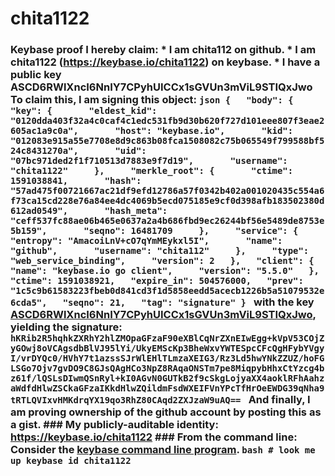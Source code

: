# chita1122
### Keybase proof  I hereby claim:    * I am chita112 on github.   * I am chita1122 (https://keybase.io/chita1122) on keybase.   * I have a public key ASCD6RWlXncI6NnIY7CPyhUICCx1sGVUn3mViL9STIQxJwo  To claim this, I am signing this object:  ```json {   "body": {     "key": {       "eldest_kid": "0120dda403f32a4c0caf4c1edc531fb9d30b620f727d101eee807f3eae2605ac1a9c0a",       "host": "keybase.io",       "kid": "012083e915a55e7708e8d9c863b08fca1508082c75b065549f799588bf524c8431270a",       "uid": "07bc971ded2f1f710513d7883e9f7d19",       "username": "chita1122"     },     "merkle_root": {       "ctime": 1591038841,       "hash": "57ad475f00721667ac21df9efd12786a57f0342b402a001020435c554a6f73ca15cd228e76a84ee4dc4069b5ecd075185e9cf0d398afb183502380d612ad0549",       "hash_meta": "ceff537fc88ae06b465e0637a2a4b686fbd9ec26244bf56e5489de8753e5b159",       "seqno": 16481709     },     "service": {       "entropy": "AmacoiLnV+cO7qYmMEykxl5I",       "name": "github",       "username": "chita112"     },     "type": "web_service_binding",     "version": 2   },   "client": {     "name": "keybase.io go client",     "version": "5.5.0"   },   "ctime": 1591038921,   "expire_in": 504576000,   "prev": "1c5c9b61583223fbeb0d841cd3f1d5858eedd5acecb1226b5a51079532e6cda5",   "seqno": 21,   "tag": "signature" } ```  with the key [ASCD6RWlXncI6NnIY7CPyhUICCx1sGVUn3mViL9STIQxJwo](https://keybase.io/chita1122), yielding the signature:  ``` hKRib2R5hqhkZXRhY2hlZMOpaGFzaF90eXBlCqNrZXnEIwEgg+kVpV53COjZyGOwj8oVCAgsdbBlVJ95lYi/UkyEMScKp3BheWxvYWTESpcCFcQgHFybYVgyI/vrDYQc0/HVhY7t1azssSJrWlEHlTLmzaXEIG3/Rz3Ld5hwYNkZZUZ/hoFGLSGo7Ojv7gvDO9C8GJsQAgHCo3NpZ8RAqaONSTm7pe8MiqpybHhxCtYzcg4bz61f/lQSLsDIwmQSnRyl+kI0AGvN0GUTkB2f9cSkgLojyaXX4aoklRFhAahzaWdfdHlwZSCkaGFzaIKkdHlwZQildmFsdWXEIFVnYPcTfHrOeEWDG39qNha9tRTLQVIxvHMKdrqYX19qo3RhZ80CAqd2ZXJzaW9uAQ==  ```  And finally, I am proving ownership of the github account by posting this as a gist.  ### My publicly-auditable identity:  https://keybase.io/chita1122  ### From the command line:  Consider the [keybase command line program](https://keybase.io/download).  ```bash # look me up keybase id chita1122 ```
